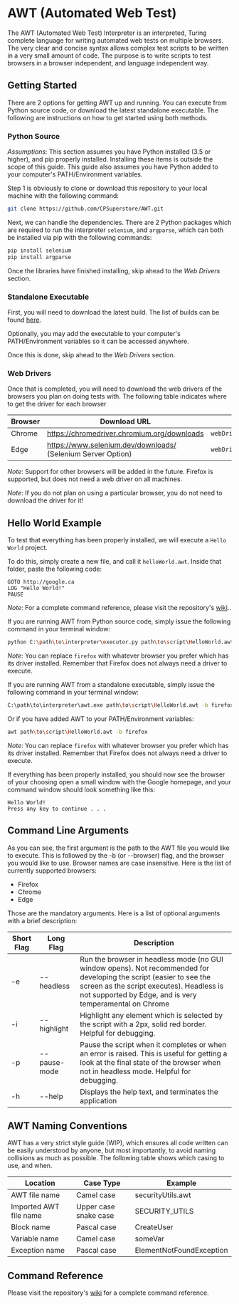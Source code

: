 # AWT (Automated Web Test)
The AWT (Automated Web Test) Interpreter is an interpreted, Turing complete language for writing automated web tests 
on multiple browsers. The very clear and concise syntax allows complex test scripts to be written 
in a very small amount of code. The purpose is to write scripts to test browsers in a browser independent, and language independent way.


## Getting Started
There are 2 options for getting AWT up and running. You can execute from Python source code, 
or download the latest standalone executable. 
The following are instructions on how to get started using both methods.

### Python Source
*Assumptions*: This section assumes you have Python installed (3.5 or higher), and pip properly installed.
Installing these items is outside the scope of this guide. 
This guide also assumes you have Python added to your computer's PATH/Environment variables.


Step 1 is obviously to clone or download this repository to your local machine with the following command:
```bash 
git clone https://github.com/CPSuperstore/AWT.git
```

Next, we can handle the dependencies. There are 2 Python packages which are required to run the interpreter `selenium`, and `argparse`, which can both be installed via pip with the following commands:
```bash
pip install selenium
pip install argparse
```

Once the libraries have finished installing, skip ahead to the *Web Drivers* section.

### Standalone Executable
First, you will need to download the latest build. The list of builds can be found [here](https://github.com/CPSuperstore/AWT/releases).

Optionally, you may add the executable to your computer's PATH/Environment variables so it can be accessed anywhere.

Once this is done, skip ahead to the *Web Drivers* section.

### Web Drivers
Once that is completed, you will need to download the web drivers of the browsers you plan on doing tests with.
The following table indicates where to get the driver for each browser

| Browser 	| Download URL 	| Save path 	|
|---------	|--------------	|-----------	|
| Chrome  	| https://chromedriver.chromium.org/downloads | `webDrivers/chromedriver.exe` |
| Edge    	| https://www.selenium.dev/downloads/ (Selenium Server Option) | `webDrivers/msedgedriver.exe`          	|

*Note*: Support for other browsers will be added in the future. 
Firefox is supported, but does not need a web driver on all machines.

*Note*: If you do not plan on using a particular browser, you do not need to download the driver for it!

## Hello World Example
To test that everything has been properly installed, we will execute a `Hello World` project.

To do this, simply create a new file, and call it `helloWorld.awt`. Inside that folder, paste the following code:
```
GOTO http://google.ca
LOG "Hello World!"
PAUSE
```

*Note*: For a complete command reference, please visit the repository's [wiki](https://github.com/CPSuperstore/AWT/wiki)..

If you are running AWT from Python source code, simply issue the following command in your terminal window:
```bash
python C:\path\to\interpreter\executor.py path\to\script\HelloWorld.awt -b firefox
```
*Note*: You can replace `firefox` with whatever browser you prefer which has its driver installed. 
Remember that Firefox does not always need a driver to execute.

If you are running AWT from a standalone executable, simply issue the following command in your terminal window:
```bash
C:\path\to\interpreter\awt.exe path\to\script\HelloWorld.awt -b firefox
```

Or if you have added AWT to your PATH/Environment variables:
```bash
awt path\to\script\HelloWorld.awt -b firefox
```
*Note*: You can replace `firefox` with whatever browser you prefer which has its driver installed. 
Remember that Firefox does not always need a driver to execute.

If everything has been properly installed, you should now see the browser of your choosing open a small window 
with the Google homepage, and your command window should look something like this:
```
Hello World!
Press any key to continue . . .
```

## Command Line Arguments
As you can see, the first argument is the path to the AWT file you would like to execute. This is followed by the -b (or --browser) flag, and the browser you would like to use. Browser names are case insensitive. Here is the list of currently supported browsers:
 - Firefox
 - Chrome
 - Edge
 
Those are the mandatory arguments. Here is a list of optional arguments with a brief description:

| Short Flag 	| Long Flag | Description |
|---------	|--------------	|-----------	|
| -e | --headless | Run the browser in headless mode (no GUI window opens). Not recommended for developing the script (easier to see the screen as the script executes). Headless is not supported by Edge, and is very temperamental on Chrome |
| -i | --highlight | Highlight any element which is selected by the script with a 2px, solid red border. Helpful for debugging. |
| -p | --pause-mode | Pause the script when it completes or when an error is raised. This is useful for getting a look at the final state of the browser when not in headless mode. Helpful for debugging. |
| -h | --help | Displays the help text, and terminates the application |

## AWT Naming Conventions
AWT has a very strict style guide (WIP), which ensures all code written can be easily understood by anyone, 
but most importantly, to avoid naming collisions as much as possible. 
The following table shows which casing to use, and when.

| Location 	| Case Type | Example |
|---------	|--------------	|-----------	|
| AWT file name  	| Camel case | securityUtils.awt |
| Imported AWT file name  	| Upper case snake case | SECURITY_UTILS |
| Block name  	| Pascal case | CreateUser |
| Variable name  	| Camel case | someVar |
| Exception name  	| Pascal case | ElementNotFoundException |

## Command Reference
Please visit the repository's [wiki](https://github.com/CPSuperstore/AWT/wiki) for a complete command reference.